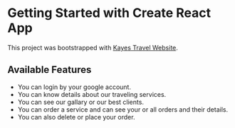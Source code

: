 # Getting Started with Create React App

This project was bootstrapped with [Kayes Travel Website](https://travelagent-b5b9f.web.app/).

## Available Features

- You can login by your google account.
- You can know details about our traveling services.
- You can see our gallary or our best clients.
- You can order a service and can see your or all orders and their details.
- You can also delete or place your order.
